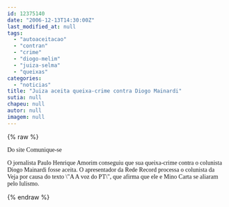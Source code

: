 ```yaml
---
id: 12375140
date: "2006-12-13T14:30:00Z"
last_modified_at: null
tags:
  - "autoaceitacao"
  - "contran"
  - "crime"
  - "diogo-melim"
  - "juiza-selma"
  - "queixas"
categories:
  - "noticias"
title: "Juiza aceita queixa-crime contra Diogo Mainardi"
sutia: null
chapeu: null
autor: null
imagem: null
---
```

{% raw %}
<p><P><FONT face=\"Times New Roman\"><FONT face=Verdana>Do site Comunique-se</FONT></P></p>
<p><P><FONT face=Verdana>O jornalista Paulo Henrique Amorim conseguiu que sua queixa-crime contra o colunista Diogo Mainardi fosse aceita. O apresentador da Rede Record processa o colunista da Veja por causa do texto \"A A voz do PT\", que afirma que ele e Mino Carta se aliaram pelo lulismo.</FONT> </P></FONT> </p>
{% endraw %}